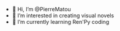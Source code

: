 - 👋 Hi, I’m @PierreMatou
- 👀 I’m interested in creating visual novels
- 🌱 I’m currently learning Ren'Py coding

<!---
PierreMatou/PierreMatou is a ✨ special ✨ repository because its `README.md` (this file) appears on your GitHub profile.
You can click the Preview link to take a look at your changes.
--->
